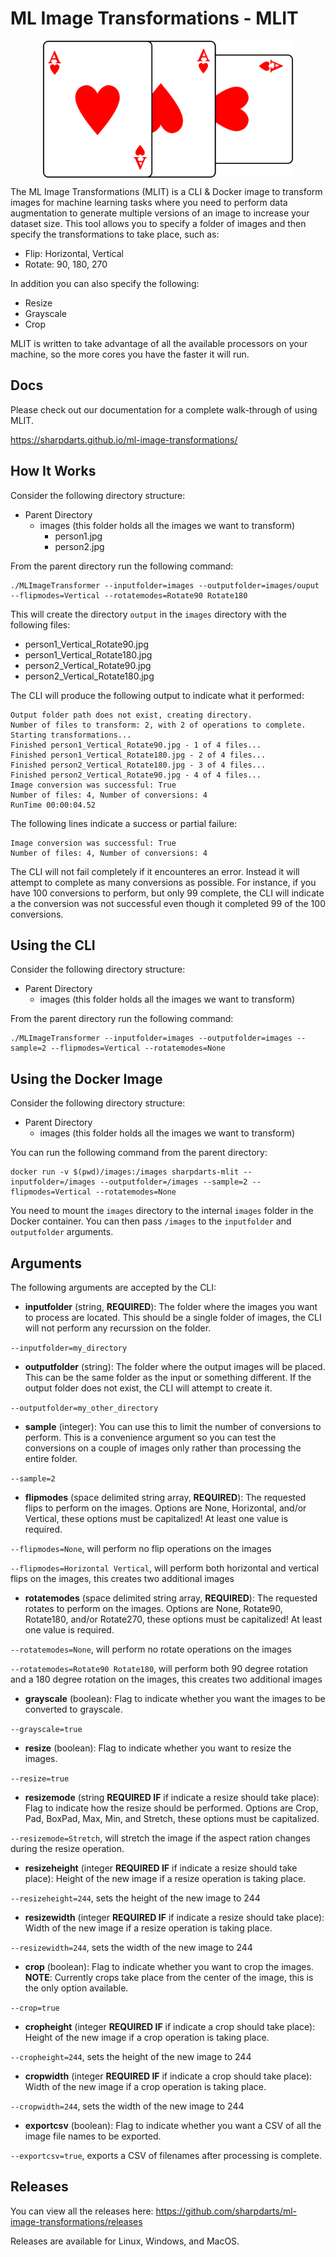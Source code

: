 # ML Image Transformations - MLIT

<p align="center">
  <img src="https://raw.githubusercontent.com/sharpdarts/ml-image-transformations/gh-pages/_images/mlit-logo.png" alt="logo" width="400" align="center"/>
</p>

The ML Image Transformations (MLIT) is a CLI & Docker image to transform images for machine learning tasks where you need to perform data augmentation to generate multiple versions of an image to increase your dataset size. This tool allows you to specify a folder of images and then specify the transformations to take place, such as:

- Flip: Horizontal, Vertical
- Rotate: 90, 180, 270

In addition you can also specify the following:

- Resize
- Grayscale
- Crop

MLIT is written to take advantage of all the available processors on your machine, so the more cores you have the faster it will run.

## Docs
Please check out our documentation for a complete walk-through of using MLIT.

https://sharpdarts.github.io/ml-image-transformations/

## How It Works
Consider the following directory structure:

- Parent Directory
  - images (this folder holds all the images we want to transform)
    - person1.jpg
    - person2.jpg


From the parent directory run the following command:

```
./MLImageTransformer --inputfolder=images --outputfolder=images/ouput --flipmodes=Vertical --rotatemodes=Rotate90 Rotate180
```

This will create the directory `output` in the `images` directory with the following files:
- person1_Vertical_Rotate90.jpg
- person1_Vertical_Rotate180.jpg
- person2_Vertical_Rotate90.jpg
- person2_Vertical_Rotate180.jpg

The CLI will produce the following output to indicate what it performed:
```
Output folder path does not exist, creating directory.
Number of files to transform: 2, with 2 of operations to complete.
Starting transformations...
Finished person1_Vertical_Rotate90.jpg - 1 of 4 files...
Finished person1_Vertical_Rotate180.jpg - 2 of 4 files...
Finished person2_Vertical_Rotate180.jpg - 3 of 4 files...
Finished person2_Vertical_Rotate90.jpg - 4 of 4 files...
Image conversion was successful: True
Number of files: 4, Number of conversions: 4
RunTime 00:00:04.52
```

The following lines indicate a success or partial failure:
```
Image conversion was successful: True
Number of files: 4, Number of conversions: 4
```

The CLI will not fail completely if it encounteres an error. Instead it will attempt to complete as many conversions as possible. For instance, if you have 100 conversions to perform, but only 99 complete, the CLI will indicate a the conversion was not successful even though it completed 99 of the 100 conversions.

## Using the CLI
Consider the following directory structure:

- Parent Directory
  - images (this folder holds all the images we want to transform)

From the parent directory run the following command:

```
./MLImageTransformer --inputfolder=images --outputfolder=images --sample=2 --flipmodes=Vertical --rotatemodes=None
```

## Using the Docker Image
Consider the following directory structure:

- Parent Directory
  - images (this folder holds all the images we want to transform)

You can run the following command from the parent directory:

```
docker run -v $(pwd)/images:/images sharpdarts-mlit --inputfolder=/images --outputfolder=/images --sample=2 --flipmodes=Vertical --rotatemodes=None
```

You need to mount the `images` directory to the internal `images` folder in the Docker container. You can then pass `/images` to the `inputfolder` and `outputfolder` arguments.

## Arguments
The following arguments are accepted by the CLI:

- **inputfolder** (string, **REQUIRED**): The folder where the images you want to process are located. This should be a single folder of images, the CLI will not perform any recurssion on the folder.

`--inputfolder=my_directory`

- **outputfolder** (string): The folder where the output images will be placed. This can be the same folder as the input or something different. If the output folder does not exist, the CLI will attempt to create it.

`--outputfolder=my_other_directory`

- **sample** (integer): You can use this to limit the number of conversions to perform. This is a convenience argument so you can test the conversions on a couple of images only rather than processing the entire folder.

`--sample=2`

- **flipmodes** (space delimited string array, **REQUIRED**): The requested flips to perform on the images. Options are None, Horizontal, and/or Vertical, these options must be capitalized! At least one value is required.

`--flipmodes=None`, will perform no flip operations on the images

`--flipmodes=Horizontal Vertical`, will perform both horizontal and vertical flips on the images, this creates two additional images

- **rotatemodes** (space delimited string array, **REQUIRED**): The requested rotates to perform on the images. Options are None, Rotate90, Rotate180, and/or Rotate270, these options must be capitalized! At least one value is required.

`--rotatemodes=None`, will perform no rotate operations on the images

`--rotatemodes=Rotate90 Rotate180`, will perform both 90 degree rotation and a 180 degree rotation on the images, this creates two additional images

- **grayscale** (boolean): Flag to indicate whether you want the images to be converted to grayscale.

`--grayscale=true`

- **resize** (boolean): Flag to indicate whether you want to resize the images.

`--resize=true`

- **resizemode** (string **REQUIRED IF** if indicate a resize should take place): Flag to indicate how the resize should be performed. Options are Crop, Pad, BoxPad, Max, Min, and Stretch, these options must be capitalized.

`--resizemode=Stretch`, will stretch the image if the aspect ration changes during the resize operation.

- **resizeheight** (integer **REQUIRED IF** if indicate a resize should take place): Height of the new image if a resize operation is taking place.

`--resizeheight=244`, sets the height of the new image to 244

- **resizewidth** (integer **REQUIRED IF** if indicate a resize should take place): Width of the new image if a resize operation is taking place.

`--resizewidth=244`, sets the width of the new image to 244

- **crop** (boolean): Flag to indicate whether you want to crop the images. **NOTE**: Currently crops take place from the center of the image, this is the only option available.

`--crop=true`

- **cropheight** (integer **REQUIRED IF** if indicate a crop should take place): Height of the new image if a crop operation is taking place.

`--cropheight=244`, sets the height of the new image to 244

- **cropwidth** (integer **REQUIRED IF** if indicate a crop should take place): Width of the new image if a crop operation is taking place.

`--cropwidth=244`, sets the width of the new image to 244

- **exportcsv** (boolean): Flag to indicate whether you want a CSV of all the image file names to be exported.

`--exportcsv=true`, exports a CSV of filenames after processing is complete.

## Releases
You can view all the releases here: https://github.com/sharpdarts/ml-image-transformations/releases

Releases are available for Linux, Windows, and MacOS.
